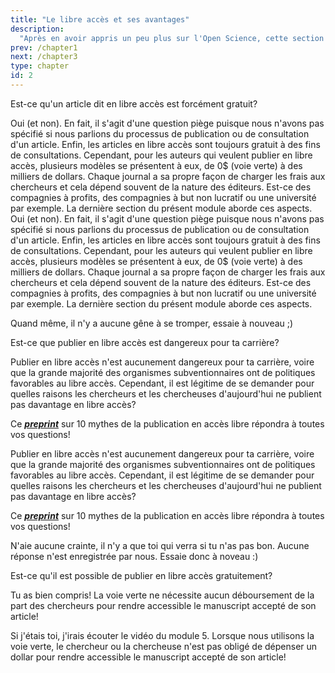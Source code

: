 ```yaml
---
title: "Le libre accès et ses avantages"
description:
  "Après en avoir appris un peu plus sur l'Open Science, cette section approfondira l'aspect du libre accès (Open Access) et ses avantages. En espérant que vous apprécierez les bénéfices personnels et sociétaux qu'une personne peut engendrer en ouvrant ses recherches."
prev: /chapter1
next: /chapter3
type: chapter
id: 2
---
```

<exercise id="1" title="Qu'est-ce que le libre accès?" type="slides">

<slides source="chapter2_01_libre">
</slides>

</exercise>

<exercise id="2" title="Testez vos connaissances">

Est-ce qu'un article dit en libre accès est forcément gratuit?

<choice>
<opt text="Oui" correct="true">
Oui (et non). En fait, il s'agit d'une question piège puisque nous n'avons pas spécifié si nous parlions du processus de publication ou de consultation d'un article. Enfin, les articles en libre accès sont toujours gratuit à des fins de consultations. Cependant, pour les auteurs qui veulent publier en libre accès, plusieurs modèles se présentent à eux, de 0$ (voie verte) à des milliers de dollars. Chaque journal a sa propre façon de charger les frais aux chercheurs et cela dépend souvent de la nature des éditeurs. Est-ce des compagnies à profits, des compagnies à but non lucratif ou une université par exemple. La dernière section du présent module aborde ces aspects.

</opt>

<opt text="Non">
Oui (et non). En fait, il s'agit d'une question piège puisque nous n'avons pas spécifié si nous parlions du processus de publication ou de consultation d'un article. Enfin, les articles en libre accès sont toujours gratuit à des fins de consultations. Cependant, pour les auteurs qui veulent publier en libre accès, plusieurs modèles se présentent à eux, de 0$ (voie verte) à des milliers de dollars. Chaque journal a sa propre façon de charger les frais aux chercheurs et cela dépend souvent de la nature des éditeurs. Est-ce des compagnies à profits, des compagnies à but non lucratif ou une université par exemple. La dernière section du présent module aborde ces aspects.
</opt>

<opt text="Je ne sais pas, je ne veux pas me mouiller">

Quand même, il n'y a aucune gêne à se tromper, essaie à nouveau ;)

</opt>
</choice>

</exercise>

<exercise id="3" title="Quels sont les avantages associés au libre accès?" type="slides">

<slides source="chapter2_02_liberetoi">
</slides>

</exercise>

<exercise id="4" title="Testez vos connaissances">

Est-ce que publier en libre accès est dangereux pour ta carrière?

<choice>
<opt text="Oui">
Publier en libre accès n'est aucunement dangereux pour ta carrière, voire que la grande majorité des organismes subventionnaires ont de politiques favorables au libre accès. Cependant, il est légitime de se demander pour quelles raisons les chercheurs et les chercheuses d'aujourd'hui ne publient pas davantage en libre accès?

Ce [***preprint***](https://peerj.com/preprints/27580/) sur 10 mythes de la publication en accès libre répondra à toutes vos questions!

</opt>

<opt text="Non" correct="true">

Publier en libre accès n'est aucunement dangereux pour ta carrière, voire que la grande majorité des organismes subventionnaires ont de politiques favorables au libre accès. Cependant, il est légitime de se demander pour quelles raisons les chercheurs et les chercheuses d'aujourd'hui ne publient pas davantage en libre accès?

Ce [***preprint***](https://peerj.com/preprints/27580/) sur 10 mythes de la publication en accès libre répondra à toutes vos questions!

</opt>

<opt text="Je ne sais pas, je veux savoir">

N'aie aucune crainte, il n'y a que toi qui verra si tu n'as pas bon. Aucune réponse n'est enregistrée par nous. Essaie donc à noveau :)

</opt>
</choice>

</exercise>

<exercise id="5" title="Quels sont les types de libre accès?" type="slides">

<slides source="chapter2_03_processus">
</slides>

</exercise>

<exercise id="6" title="Testez vos connaissances">

Est-ce qu'il est possible de publier en libre accès gratuitement?

<choice>
<opt text="Oui" correct="true">

Tu as bien compris! La voie verte ne nécessite aucun déboursement de la part des chercheurs pour rendre accessible le manuscript accepté de son article!

</opt>

<opt text="Non">
Si j'étais toi, j'irais écouter le vidéo du module 5. Lorsque nous utilisons la voie verte, le chercheur ou la chercheuse n'est pas obligé de dépenser un dollar pour rendre accessible le manuscript accepté de son article!

</opt>
</choice>

</exercise>
